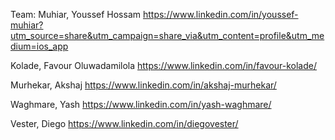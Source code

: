 
Team:
Muhiar, Youssef Hossam
https://www.linkedin.com/in/youssef-muhiar?utm_source=share&utm_campaign=share_via&utm_content=profile&utm_medium=ios_app

Kolade, Favour Oluwadamilola
https://www.linkedin.com/in/favour-kolade/

Murhekar, Akshaj
https://www.linkedin.com/in/akshaj-murhekar/

Waghmare, Yash
https://www.linkedin.com/in/yash-waghmare/

Vester, Diego
https://www.linkedin.com/in/diegovester/
